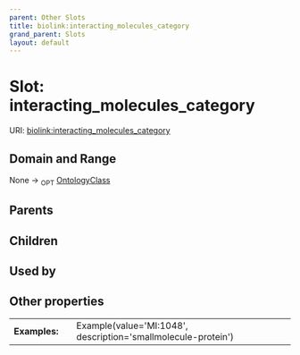 ```yaml
---
parent: Other Slots
title: biolink:interacting_molecules_category
grand_parent: Slots
layout: default
---
```


# Slot: interacting_molecules_category




URI: [biolink:interacting_molecules_category](https://w3id.org/biolink/vocab/interacting_molecules_category)

## Domain and Range

None ->  <sub>OPT</sub> [OntologyClass](OntologyClass.md)

## Parents


## Children


## Used by


## Other properties

|  |  |  |
| --- | --- | --- |
| **Examples:** | | Example(value='MI:1048', description='smallmolecule-protein') |

